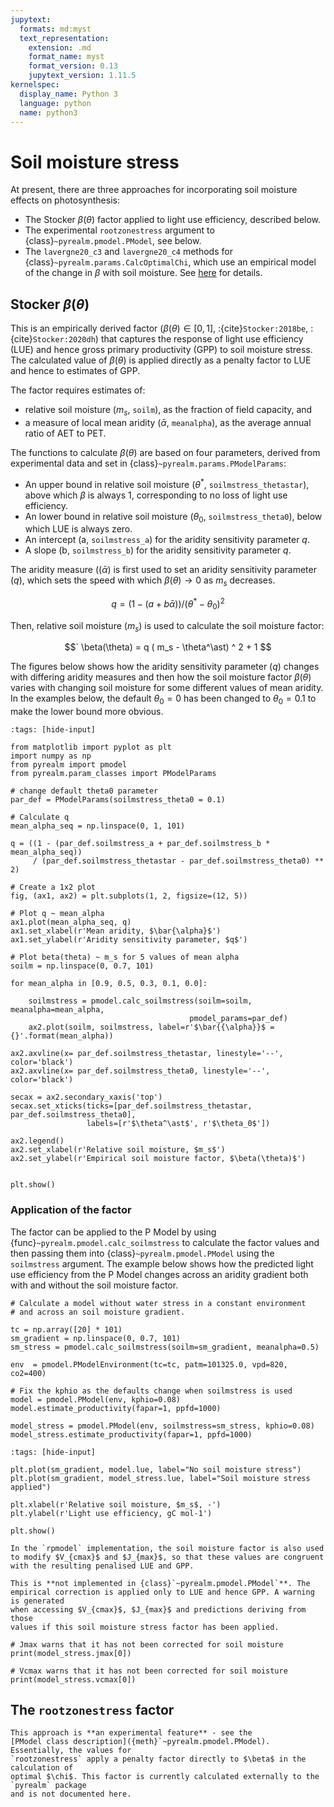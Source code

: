 ```yaml
---
jupytext:
  formats: md:myst
  text_representation:
    extension: .md
    format_name: myst
    format_version: 0.13
    jupytext_version: 1.11.5
kernelspec:
  display_name: Python 3
  language: python
  name: python3
---
```


# Soil moisture stress

At present, there are three approaches for incorporating soil moisture 
effects on photosynthesis:

* The Stocker $\beta(\theta)$ factor applied to light use efficiency, described below.
* The experimental `rootzonestress` argument to {class}`~pyrealm.pmodel.PModel`, see below.
* The `lavergne20_c3` and `lavergne20_c4` methods for {class}`~pyrealm.params.CalcOptimalChi`, which use an empirical model of the change in $\beta$ with soil moisture. See [here](optimal_chi) for details.

## Stocker $\beta(\theta)$

This is an empirically derived factor ($\beta(\theta) \in [0,1]$,
:{cite}`Stocker:2018be`, :{cite}`Stocker:2020dh`) that captures the response of
light use efficiency (LUE) and hence gross primary productivity (GPP)  to soil
moisture stress. The calculated value of $\beta(\theta)$ is applied directly as
a penalty factor to LUE and hence to estimates of GPP.

The factor requires estimates of:

* relative soil moisture ($m_s$, `soilm`), as the fraction of field capacity, and
* a measure of local mean aridity ($\bar{\alpha}$, `meanalpha`), as the average
  annual ratio of AET to PET.

The functions to calculate $\beta(\theta)$ are based on four parameters, derived
from experimental data and set in {class}`~pyrealm.params.PModelParams`:

* An upper bound in relative soil moisture ($\theta^\ast$,
  `soilmstress_thetastar`), above which $\beta$ is always 1, corresponding to no
  loss of light use efficiency.
* An lower bound in relative soil moisture ($\theta_0$, `soilmstress_theta0`),
  below which LUE is always zero.
* An intercept (a, `soilmstress_a`) for the aridity sensitivity parameter $q$.
* A slope (b, `soilmstress_b`) for the aridity sensitivity parameter $q$.

The aridity measure (($\bar{\alpha}$) is first used to set an aridity
sensitivity parameter ($q$), which sets the speed with which $\beta(\theta) \to
0$ as $m_s$ decreases. 

$$
    q = (1 - (a + b \bar{\alpha}))/(\theta^\ast - \theta_{0})^2
$$

Then, relative soil moisture ($m_s$) is used to calculate the soil moisture factor:

$$`
    \beta(\theta) = q ( m_s - \theta^\ast) ^ 2  + 1
$$

The figures below shows how the aridity sensitivity parameter ($q$) changes with
differing aridity measures and then how the soil moisture factor $\beta(\theta)$
varies with changing soil moisture for some different values of mean aridity. In
the examples below, the default $\theta_0 = 0$ has been changed to $\theta_0 =
0.1$ to make the lower bound more obvious.

```{code-cell} ipython3
:tags: [hide-input]

from matplotlib import pyplot as plt
import numpy as np
from pyrealm import pmodel
from pyrealm.param_classes import PModelParams

# change default theta0 parameter
par_def = PModelParams(soilmstress_theta0 = 0.1)

# Calculate q
mean_alpha_seq = np.linspace(0, 1, 101)

q = ((1 - (par_def.soilmstress_a + par_def.soilmstress_b *  mean_alpha_seq)) 
     / (par_def.soilmstress_thetastar - par_def.soilmstress_theta0) ** 2)

# Create a 1x2 plot
fig, (ax1, ax2) = plt.subplots(1, 2, figsize=(12, 5))

# Plot q ~ mean_alpha
ax1.plot(mean_alpha_seq, q)
ax1.set_xlabel(r'Mean aridity, $\bar{\alpha}$')
ax1.set_ylabel(r'Aridity sensitivity parameter, $q$')

# Plot beta(theta) ~ m_s for 5 values of mean alpha
soilm = np.linspace(0, 0.7, 101)

for mean_alpha in [0.9, 0.5, 0.3, 0.1, 0.0]:

    soilmstress = pmodel.calc_soilmstress(soilm=soilm, meanalpha=mean_alpha, 
                                        pmodel_params=par_def)
    ax2.plot(soilm, soilmstress, label=r'$\bar{{\alpha}}$ = {}'.format(mean_alpha))

ax2.axvline(x= par_def.soilmstress_thetastar, linestyle='--', color='black')
ax2.axvline(x= par_def.soilmstress_theta0, linestyle='--', color='black')

secax = ax2.secondary_xaxis('top')
secax.set_xticks(ticks=[par_def.soilmstress_thetastar, par_def.soilmstress_theta0],
                 labels=[r'$\theta^\ast$', r'$\theta_0$'])

ax2.legend()
ax2.set_xlabel(r'Relative soil moisture, $m_s$')
ax2.set_ylabel(r'Empirical soil moisture factor, $\beta(\theta)$')


plt.show()
```

### Application of the factor

The factor can be applied to the P Model by using
{func}`~pyrealm.pmodel.calc_soilmstress` to calculate the factor values and then
passing them into {class}`~pyrealm.pmodel.PModel` using the `soilmstress`
argument. The example below shows how the predicted light use efficiency from
the P Model changes across an aridity gradient both with and without the
soil moisture factor.

```{code-cell} ipython3
# Calculate a model without water stress in a constant environment
# and across an soil moisture gradient.

tc = np.array([20] * 101)
sm_gradient = np.linspace(0, 0.7, 101)
sm_stress = pmodel.calc_soilmstress(soilm=sm_gradient, meanalpha=0.5)

env  = pmodel.PModelEnvironment(tc=tc, patm=101325.0, vpd=820, co2=400)

# Fix the kphio as the defaults change when soilmstress is used
model = pmodel.PModel(env, kphio=0.08)
model.estimate_productivity(fapar=1, ppfd=1000)

model_stress = pmodel.PModel(env, soilmstress=sm_stress, kphio=0.08)
model_stress.estimate_productivity(fapar=1, ppfd=1000)
```

```{code-cell} ipython3
:tags: [hide-input]

plt.plot(sm_gradient, model.lue, label="No soil moisture stress")
plt.plot(sm_gradient, model_stress.lue, label="Soil moisture stress applied")

plt.xlabel(r'Relative soil moisture, $m_s$, -')
plt.ylabel(r'Light use efficiency, gC mol-1')

plt.show()
```

```{warning}
In the `rpmodel` implementation, the soil moisture factor is also used
to modify $V_{cmax}$ and $J_{max}$, so that these values are congruent
with the resulting penalised LUE and GPP.

This is **not implemented in {class}`~pyrealm.pmodel.PModel`**. The 
empirical correction is applied only to LUE and hence GPP. A warning is generated
when accessing $V_{cmax}$, $J_{max}$ and predictions deriving from those
values if this soil moisture stress factor has been applied.
```

```{code-cell} ipython3
# Jmax warns that it has not been corrected for soil moisture 
print(model_stress.jmax[0])
```

```{code-cell} ipython3
# Vcmax warns that it has not been corrected for soil moisture 
print(model_stress.vcmax[0])
```

## The `rootzonestress` factor

```{warning}
This approach is **an experimental feature** - see the
[PModel class description]({meth}`~pyrealm.pmodel.PModel). Essentially, the values for 
`rootzonestress` apply a penalty factor directly to $\beta$ in the calculation of 
optimal $\chi$. This factor is currently calculated externally to the `pyrealm` package 
and is not documented here.
```
